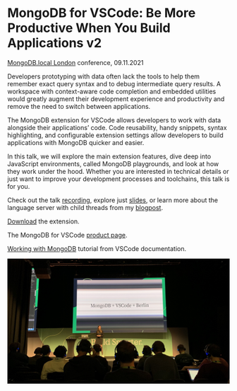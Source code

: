 # MongoDB for VSCode: Be More Productive When You Build Applications v2

[MongoDB.local London](https://events.mongodb.com/dotlocallondon) conference, 09.11.2021

Developers prototyping with data often lack the tools to help them remember exact query syntax and to debug intermediate query results. A workspace with context-aware code completion and embedded utilities would greatly augment their development experience and productivity and remove the need to switch between applications.

The MongoDB extension for VSCode allows developers to work with data alongside their applications’ code. Code reusability, handy snippets, syntax highlighting, and configurable extension settings allow developers to build applications with MongoDB quicker and easier.

In this talk, we will explore the main extension features, dive deep into JavaScript environments, called MongoDB playgrounds, and look at how they work under the hood. Whether you are interested in technical details or just want to improve your development processes and toolchains, this talk is for you.

Check out the talk [recording](https://youtu.be/H0nZzGkEVpE), explore just [slides](./mdblocal-london-slides.pdf), or learn more about the language server with child threads from my [blogpost](https://medium.com/dailyjs/the-language-server-with-child-threads-38ae915f4910).

[Download](https://marketplace.visualstudio.com/items?itemName=mongodb.mongodb-vscode) the extension.

The MongoDB for VSCode [product page](https://www.mongodb.com/products/vs-code).

[Working with MongoDB](https://code.visualstudio.com/docs/azure/mongodb) tutorial from VSCode documentation.

<img src="./mdblocal-london-photo.jpg" alt="The photo from my talk" width="600"/>

